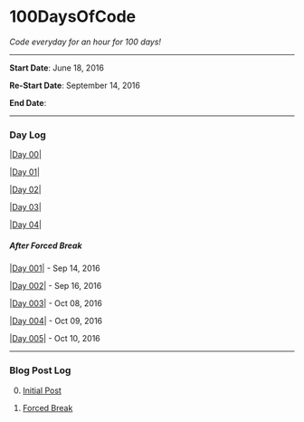 # 100DaysOfCode

*Code everyday for an hour for 100 days!*

---

**Start Date**: June 18, 2016

**Re-Start Date**: September 14, 2016

**End Date**:

---

### Day Log

 |[Day 00](https://github.com/AmmarAliShah/100DaysOfCode/commit/fbde01bf7529345fcfd90bc9c2a0e5a47ac68826)|

 |[Day 01](https://github.com/AmmarAliShah/100DaysOfCode/commit/253af5962013c3b9f64891d94fa94cc7cdb1d55f)|

 |[Day 02](https://github.com/AmmarAliShah/100DaysOfCode/commit/035259fab11be45efb7d4684d4a22227d00de48b)|

 |[Day 03](https://github.com/AmmarAliShah/100DaysOfCode/commit/53161639a8806df246f15dbc9b541faf7df64322)|

 |[Day 04](https://github.com/AmmarAliShah/100DaysOfCode/commit/1f2547342fdd2f7d56cfbcd166e2302000b0dfb0)|

 ##### After *Forced* Break

 |[Day 001](https://github.com/AmmarAliShah/100DaysOfCode/commit/1dc650dd28e09265cd41288e8fc5463602bbcd78)| - Sep 14, 2016

 |[Day 002](https://github.com/AmmarAliShah/100DaysOfCode/commit/584d5a35cc557e91bc9c9085e87c521bb8d7a059)| - Sep 16, 2016

 |[Day 003](https://github.com/AmmarAliShah/100DaysOfCode/commit/456dd0c605e77d41043216b1b0ae45253b513c5b)| - Oct 08, 2016

 |[Day 004](https://github.com/AmmarAliShah/100DaysOfCode/commit/090ba84aaa951d00ba14cbbc97f3abfb712e45c9)| - Oct 09, 2016

 |[Day 005](https://github.com/AmmarAliShah/100DaysOfCode/commit/80f4762c29b2ce54343426dbdcf2e767cb40d0ca)| - Oct 10, 2016

---

### Blog Post Log

0. [Initial Post](http://ammarcodes.blogspot.com/2016/06/starting-100daysofcode.html)

1. [Forced Break](https://ammarcodes.blogspot.com/2016/07/forced-break-100daysofcode.html)

